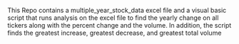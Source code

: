 This Repo contains a multiple_year_stock_data excel file and a visual basic script that runs analysis on the excel file to find the yearly change on all tickers along with the percent change and the volume. 
In addition, the script finds the greatest increase, greatest decrease, and greatest total volume
